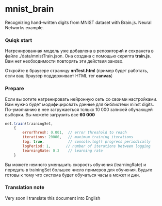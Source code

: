 mnist_brain
===========
Recognizing hand-written digits from MNIST dataset with Brain.js. Neural Networks example.
### Quiqk start


Натренированная модель уже добавлена в репозиторий и сохранета в файле ./data/mnistTrain.json. Она создана с помощью скрипта **train.js**. Вам нет необходимости повторять эти действия заново.

Откройте в браузере страницу **nnTest.html** (пример будет работать, если ваш браузер поддерживает HTML тег **canvas**)

### Prepare

Если вы хотите натренировать нейронную сеть со своими настройками. Вам нужно будет модифицировать данные для библиотеки minst digits. 
По-умолчанию в нее загружаеться только 10 000 записей обучающей выборки. Вы можете загрузить все **60 000**
```javascript
net.train(trainingSet,
    {
        errorThresh: 0.001,  // error threshold to reach
        iterations: 20000,   // maximum training iterations
        log: true,           // console.log() progress periodically
        logPeriod: 1,       // number of iterations between logging
        learningRate: 0.3    // learning rate
    }
```
Вы можете немного уменьшить скорость обучения (learningRate) и передать в trainingSet большее число примеров для обучения. Будьте готовы к тому что система будет обучаться часы а может и дни.  

### Translation note

Very soon I translate this document into English

